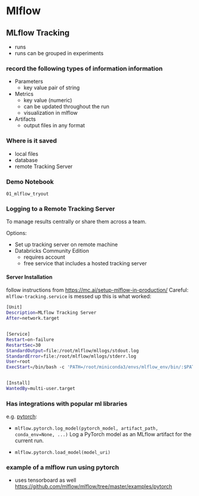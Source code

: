 # Mlflow

## MLflow Tracking
- runs
- runs can be grouped in experiments

### record the following types of information information
- Parameters
    - key value pair of string
- Metrics
    - key value (numeric)
    - can be updated throughout the run
    - visualization in mlflow
- Artifacts
    - output files in any format

### Where is it saved
- local files
- database
- remote Tracking Server

### Demo Notebook
`01_mlflow_tryout`

### Logging to a Remote Tracking Server
To manage results centrally or share them across a team.

Options:
- Set up tracking server on remote machine
- Databricks Community Edition
    - requires account
    - free service that includes a hosted tracking server

#### Server Installation
follow instructions from https://mc.ai/setup-mlflow-in-production/
Careful: `mlflow-tracking.service` is messed up
this is what worked:
```sh
[Unit]
Description=MLflow Tracking Server
After=network.target


[Service]
Restart=on-failure
RestartSec=30
StandardOutput=file:/root/mlflow/mllogs/stdout.log
StandardError=file:/root/mlflow/mllogs/stderr.log
User=root
ExecStart=/bin/bash -c 'PATH=/root/miniconda3/envs/mlflow_env/bin/:$PATH exec mlflow server --backend-store-uri postgresql://mlflow_user:mlflow@localhost/mlflow_db --default-artifact-root sftp://mlflow_user@lookilooki.root.sx:/mlflow/mlruns -h 0.0.0.0 -p 8000'


[Install]
WantedBy=multi-user.target
```

### Has integrations with popular ml libraries
e.g. [pytorch](https://mlflow.org/docs/latest/python_api/mlflow.pytorch.html#module-mlflow.pytorch):
- `mlflow.pytorch.log_model(pytorch_model, artifact_path, conda_env=None, ...)`
Log a PyTorch model as an MLflow artifact for the current run.

- `mlflow.pytorch.load_model(model_uri)`

### example of a mlflow run using pytorch
- uses tensorboard as well
https://github.com/mlflow/mlflow/tree/master/examples/pytorch
